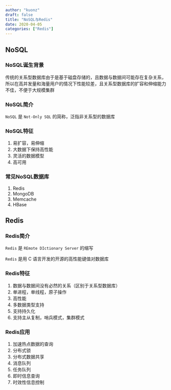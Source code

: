 ```yaml
---
author: "kuonz"
draft: false
title: "NoSQL与Redis"
date: 2020-04-05
categories: ["Redis"]
---
```


## NoSQL

### NoSQL诞生背景

传统的关系型数据库由于是基于磁盘存储的，且数据与数据间可能存在复杂关系，所以在高并发量和海量用户的情况下性能较差，且关系型数据库的扩容和伸缩能力不佳，不便于大规模集群

### NoSQL简介

`NoSQL` 是 `Not-Only SQL` 的简称，泛指非关系型的数据库

### NoSQL特征

1. 易扩容，易伸缩
2. 大数据下保持高性能
3. 灵活的数据模型
4. 高可用

### 常见NoSQL数据库

1. Redis
2. MongoDB
3. Memcache
4. HBase



## Redis

### Redis简介

`Redis` 是 `REmote DIctionary Server` 的缩写

`Redis` 是用 C 语言开发的开源的高性能键值对数据库

### Redis特征

1. 数据与数据间没有必然的关系（区别于关系型数据库）
2. 单进程，单线程，原子操作
3. 高性能
4. 多数据类型支持
5. 支持持久化
6. 支持主从复制，哨兵模式，集群模式

### Redis应用

1. 加速热点数据的查询
2. 分布式锁
3. 分布式数据共享
4. 消息队列
5. 任务队列
6. 即时信息查询
7. 时效性信息控制